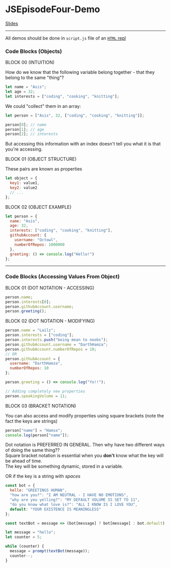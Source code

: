 # JSEpisodeFour-Demo

[Slides](https://docs.google.com/presentation/d/1Ot0baOn9wZZo8OEw47ZOyZSML3BcRWKuODpx3EGu8pI)

---

All demos should be done in `script.js` file of an [`HTML` repl](https://repl.it/languages/html)

### Code Blocks (Objects)

BLOCK 00 (INTUITION)

How do we know that the following variable belong together - that they belong to the same "thing"?

```javascript
let name = "Asis";
let age = 32;
let interests = ["coding", "cooking", "knitting"];
```

We could "collect" them in an array:

```javascript
let person = ["Asis", 32, ["coding", "cooking", "knitting"]];

person[0]; // name
person[1]; // age
person[2]; // interests
```

But accessing this information with an index doesn't tell you what it is that you're accessing.

BLOCK 01 (OBJECT STRUCTURE)

These pairs are known as properties

```javascript
let object = {
  key1: value1,
  key2: value2
  // ...
};
```

BLOCK 02 (OBJECT EXAMPLE)

```javascript
let person = {
  name: "Asis",
  age: 32,
  interests: ["coding", "cooking", "knitting"],
  githubAccount: {
    username: "Octowl",
    numberOfRepos: 1000000
  },
  greeting: () => console.log("Hello!")
};
```

---

### Code Blocks (Accessing Values From Object)

BLOCK 01 (DOT NOTATION - ACCESSING)

```javascript
person.name;
person.interests[0];
person.githubAccount.username;
person.greeting();
```

BLOCK 02 (DOT NOTATION - MODIFYING)

```javascript
person.name = "Lailz";
person.interests = ["coding"];
person.interests.push("being mean to noobs");
person.githubAccount.username = "DarthHamza";
person.githubAccount.numberOfRepos = 10;
// OR
person.githubAccount = {
  username: "DarthHamza",
  numberOfRepos: 10
};

person.greeting = () => console.log("Yo!!");

// Adding completely new properties
person.speakingVolume = 11;
```

BLOCK 03 (BRACKET NOTATION)

You can also access and modify properties using square brackets (note the fact the keys are strings)

```javascript
person["name"] = "Hamsa";
console.log(person["name"]);
```

Dot notation is PREFERRED IN GENERAL. Then why have two different ways of doing the same thing??  
Square bracket notation is essential when you **don't** know what the key will be ahead of time.  
The key will be something dynamic, stored in a variable.

OR if the key is a string with _spaces_

```javascript
const bot = {
  hello: "GREETINGS HUMAN",
  "how are you?": "I AM NEUTRAL - I HAVE NO EMOTIONS",
  "why are you yelling?": "MY DEFAULT VOLUME IS SET TO 11",
  "do you know what love is?": "ALL I KNOW IS I LOVE YOU",
  default: "YOUR EXISTENCE IS MEANINGLESS"
};

const textBot = message => (bot[message] ? bot[message] : bot.default);

let message = "hello";
let counter = 5;

while (counter) {
  message = prompt(textBot(message));
  counter--;
}
```
